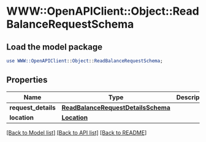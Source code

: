 # WWW::OpenAPIClient::Object::ReadBalanceRequestSchema

## Load the model package
```perl
use WWW::OpenAPIClient::Object::ReadBalanceRequestSchema;
```

## Properties
Name | Type | Description | Notes
------------ | ------------- | ------------- | -------------
**request_details** | [**ReadBalanceRequestDetailsSchema**](ReadBalanceRequestDetailsSchema.md) |  | [optional] 
**location** | [**Location**](Location.md) |  | [optional] 

[[Back to Model list]](../README.md#documentation-for-models) [[Back to API list]](../README.md#documentation-for-api-endpoints) [[Back to README]](../README.md)


